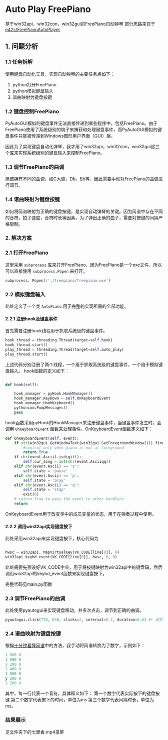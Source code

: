 # Auto Play FreePiano

基于win32api，win32con，win32gui的FreePiano自动弹琴
部分思路来自于[e42s/FreePianoAutoPlayer](https://github.com/e42s/FreepianoAutoPlay)

## 1. 问题分析

### 1.1 任务拆解

使用键盘自动化工具，实现自动弹琴的主要任务点如下：
1. python打开FreePiano
2. python模拟键盘输入
3. 谱曲映射为键盘按键

### 1.2 键盘控制FreePiano

PyAutoGUI模拟的键盘事件无法直接传递到某些程序中，包括FreePiano。由于FreePiano使用了系统级别的钩子来捕获和处理键盘事件，而PyAutoGUI模拟的键盘事件只能被传递到Windows图形用户界面（GUI）层。

因此为了实现键盘自动化弹琴，我才用了win32api，win32con，win32gui这三个库来实现系统级别的键盘输入来控制FreePiano。

### 1.3 调节FreePiano的曲调

简谱拥有不同的曲调，如C大调，Db，Eb等，因此需要手动对FreePiano的曲调进行调节。

### 1.4 谱曲映射为键盘按键

如何将简谱映射为正确的键盘按键，是实现自动弹琴的关键。因为简谱中存在不同的音符，拍子速度，音符时长等因素，为了弹出正确的曲子，需要对按键的间隔严格限制。

### 2. 解决方案

### 2.1 打开FreePiano

这里采用 `subprocess` 库来打开FreePiano，因为FreePiano是一个exe文件，所以可以直接使用 `subprocess.Popen` 来打开。

```python {.line-numbers}}
subprocess. Popen(r'./freepiano/freepiano.exe')

```

### 2.2 模拟键盘输入

此处定义了一个类 `AutoPiano` 用于完整的实现所需的全部功能。

#### 2.2.1 注册hook及键盘事件

首先需要注册hook线程用于抓取系统级的键盘事件。

```python {.line-numbers}}
hook_thread = threading.Thread(target=self.hook)
hook_thread.start()
play_thread = threading.Thread(target=self.auto_play)
play_thread.start()
```

上述代码分别注册了两个线程，一个用于抓取系统级的键盘事件，一个用于模拟键盘输入。
hook函数的定义如下：
```python {.line-numbers}}

def hook(self):

    hook_manager = pyHook.HookManager()
    hook_manager.KeyDown = self.OnKeyboardEvent
    hook_manager.HookKeyboard()
    pythoncom.PumpMessages()
    pass

```
hook函数采用pyHook的HookManager来注册键盘事件，当键盘事件发生时，会调用 `OnKeyboardEvent` 函数来处理事件。OnKeyboardEvent函数定义如下：

```python {.line-numbers}}
def OnKeyboardEvent(self, event):
    if str(win32gui.GetWindowText(win32gui.GetForegroundWindow())).find("piano") is not -1:
        #control only when piano is not at foreground
        return True
    if chr(event.Ascii).isdigit():
        self.cur_song = int(chr(event.Asciiqq))
    elif chr(event.Ascii) == 's':
        self.state = 'pause'
    elif chr(event.Ascii) == 'p':
        self.state = 'play'
    elif chr(event.Ascii) == 'q':
        self.state = 'stop'
        exit(0)
    # return True to pass the event to other handlers
    return 
```

OnKeyboardEvent用于改变类中的成员变量的状态，用于在弹奏过程中使用。

#### 2.2.2 调用win32api实现键盘按下

此处采用win32api来实现键盘按下，核心代码为

```python {.line-numbers}}

hwsc = win32api. MapVirtualKey(VK_CODE[line[0]], 0)
win32api.keybd_event(VK_CODE[line[0]], hwsc, 0, 0)

```
此处需要先预设好VK_CODE字典，用于将按键映射为win32api中的键盘码，然后调用win32api的keybd_event函数来实现键盘按下。

完整代码见main.py函数

### 2.3 调节FreePiano的曲调

此处使用pyautogui来实现键盘移动，并多次点击，调节到正确的曲调。

```python {.line-numbers}}
pyautogui.click(770, 630, clicks=2, interval=0.2, duration=0.6) #* 调节为D大调
```

### 2.4 谱曲映射为键盘按键

根据[十分钟看懂简谱](https://www.sohu.com/a/420248125_658910)中的方法，我手动将简谱转换为了数字，示例如下：

```python {.line-numbers}}
1 800 0
1 600 0
2 200 0
2 400 0
1 800 0
y 200 0
1 200 0
```
其中，每一行代表一个音符，具体释义如下：
第一个数字代表实际按下的键盘按键
第二个数字代表按下的时间，单位为ms
第三个数字代表间隔时长，单位为ms。

### 结果展示

见文件夹下的七里香.mp4录屏
